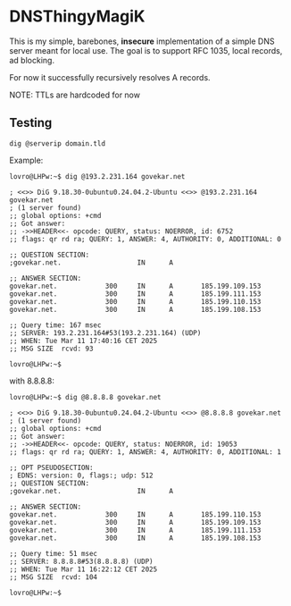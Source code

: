 # DNSThingyMagiK

This is my simple, barebones, **insecure** implementation of a simple DNS server meant for local use. The goal is to support RFC 1035, local records, ad blocking.

For now it successfully recursively resolves A records.

NOTE: TTLs are hardcoded for now

## Testing

`dig @serverip domain.tld`

Example:

```shell
lovro@LHPw:~$ dig @193.2.231.164 govekar.net

; <<>> DiG 9.18.30-0ubuntu0.24.04.2-Ubuntu <<>> @193.2.231.164 govekar.net
; (1 server found)
;; global options: +cmd
;; Got answer:
;; ->>HEADER<<- opcode: QUERY, status: NOERROR, id: 6752
;; flags: qr rd ra; QUERY: 1, ANSWER: 4, AUTHORITY: 0, ADDITIONAL: 0

;; QUESTION SECTION:
;govekar.net.                   IN      A

;; ANSWER SECTION:
govekar.net.            300     IN      A       185.199.109.153
govekar.net.            300     IN      A       185.199.111.153
govekar.net.            300     IN      A       185.199.110.153
govekar.net.            300     IN      A       185.199.108.153

;; Query time: 167 msec
;; SERVER: 193.2.231.164#53(193.2.231.164) (UDP)
;; WHEN: Tue Mar 11 17:40:16 CET 2025
;; MSG SIZE  rcvd: 93

lovro@LHPw:~$
```

with 8.8.8.8:

```shell
lovro@LHPw:~$ dig @8.8.8.8 govekar.net

; <<>> DiG 9.18.30-0ubuntu0.24.04.2-Ubuntu <<>> @8.8.8.8 govekar.net
; (1 server found)
;; global options: +cmd
;; Got answer:
;; ->>HEADER<<- opcode: QUERY, status: NOERROR, id: 19053
;; flags: qr rd ra; QUERY: 1, ANSWER: 4, AUTHORITY: 0, ADDITIONAL: 1

;; OPT PSEUDOSECTION:
; EDNS: version: 0, flags:; udp: 512
;; QUESTION SECTION:
;govekar.net.                   IN      A

;; ANSWER SECTION:
govekar.net.            300     IN      A       185.199.110.153
govekar.net.            300     IN      A       185.199.109.153
govekar.net.            300     IN      A       185.199.111.153
govekar.net.            300     IN      A       185.199.108.153

;; Query time: 51 msec
;; SERVER: 8.8.8.8#53(8.8.8.8) (UDP)
;; WHEN: Tue Mar 11 16:22:12 CET 2025
;; MSG SIZE  rcvd: 104

lovro@LHPw:~$
```
